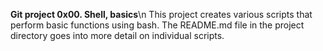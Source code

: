 **Git project 0x00. Shell, basics**\n
This project creates various scripts that perform basic functions using bash. The README.md file in the project directory goes into more detail on individual scripts.